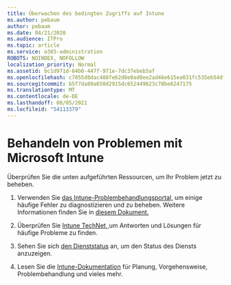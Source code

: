 ```yaml
---
title: Überwachen des bedingten Zugriffs auf Intune
ms.author: pebaum
author: pebaum
ms.date: 04/21/2020
ms.audience: ITPro
ms.topic: article
ms.service: o365-administration
ROBOTS: NOINDEX, NOFOLLOW
localization_priority: Normal
ms.assetid: bc1d971d-84b0-447f-971e-7dc37ebeb5af
ms.openlocfilehash: c7855d8dac488fe62d8e0ad8ee2ad46e615ea031fc535eb54dfde9512c8921ea
ms.sourcegitcommit: b5f7da89a650d2915dc652449623c78be6247175
ms.translationtype: MT
ms.contentlocale: de-DE
ms.lasthandoff: 08/05/2021
ms.locfileid: "54113379"
---
```

# <a name="troubleshoot-issues-with-microsoft-intune"></a>Behandeln von Problemen mit Microsoft Intune

Überprüfen Sie die unten aufgeführten Ressourcen, um Ihr Problem jetzt zu beheben.
  
1. Verwenden Sie [das Intune-Problembehandlungsportal,](https://devicemanagement.microsoft.com/#blade/Microsoft_Intune_DeviceSettings/TroubleshootBlade) um einige häufige Fehler zu diagnostizieren und zu beheben. Weitere Informationen finden Sie in [diesem Dokument. ](https://docs.microsoft.com/intune/help-desk-operators)
    
2. Überprüfen Sie [Intune TechNet, ](https://social.technet.microsoft.com/forums/home?forum=microsoftintuneprod)um Antworten und Lösungen für häufige Probleme zu finden.
    
3. Sehen Sie sich [den Dienststatus](https://portal.office.com/AdminPortal/Home#/servicehealth) an, um den Status des Diensts anzuzeigen. 
    
4. Lesen Sie die [Intune-Dokumentation](https://docs.microsoft.com/intune/) für Planung, Vorgehensweise, Problembehandlung und vieles mehr. 
    

